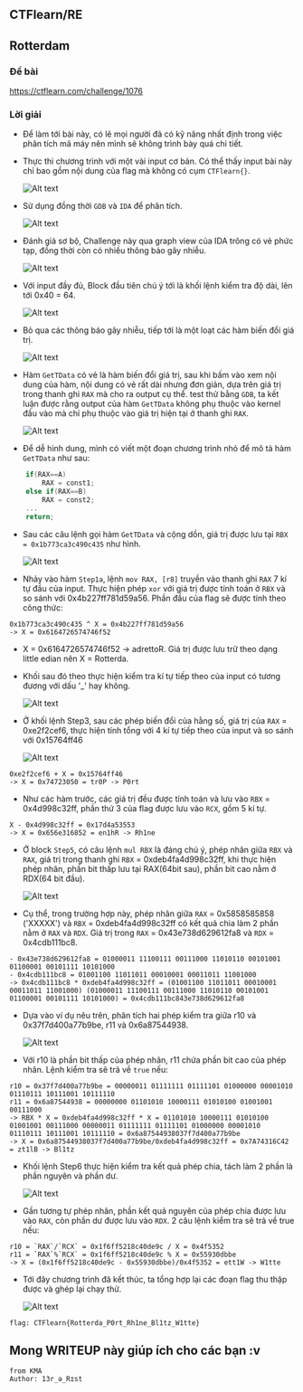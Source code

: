 ## CTFlearn/RE

## Rotterdam

### Đề bài

https://ctflearn.com/challenge/1076

### Lời giải

- Để làm tới bài này, có lẽ mọi người đã có kỹ năng nhất định trong việc phân tích mã máy nên mình sẽ không trình bày quá chi tiết.
- Thực thi chương trình với một vài input cơ bản. Có thể thấy input bài này chỉ bao gồm nội dung của flag mà không có cụm `CTFlearn{}`.

  ![Alt text](IMG/Rotterdam/image.png)

- Sử dụng đồng thời `GDB` và `IDA` để phân tích.

  ![Alt text](IMG/Rotterdam/image-1.png)

- Đánh giá sơ bộ, Challenge này qua graph view của IDA trông có vẻ phức tạp, đồng thời còn có nhiều thông báo gây nhiễu.

  ![Alt text](IMG/Rotterdam/image-2.png)

- Với input đầy đủ, Block đầu tiên chú ý tới là khối lệnh kiểm tra độ dài, lên tới 0x40 = 64.

  ![Alt text](IMG/Rotterdam/image-3.png)

- Bỏ qua các thông báo gây nhiễu, tiếp tới là một loạt các hàm biến đổi giá trị.

  ![Alt text](IMG/Rotterdam/image-4.png)

- Hàm `GetTData` có vẻ là hàm biến đổi giá trị, sau khi bấm vào xem nội dung của hàm, nội dung có vẻ rất dài nhưng đơn giản, dựa trên giá trị trong thanh ghi `RAX` mà cho ra output cụ thể. test thử bằng `GDB`, ta kết luận được rằng output của hàm `GetTData` không phụ thuộc vào kernel đầu vào mà chỉ phụ thuộc vào giá trị hiện tại ở thanh ghi `RAX`.

  ![Alt text](IMG/Rotterdam/image-5.png)

- Để dễ hình dung, mình có viết một đoạn chương trình nhỏ để mô tả hàm `GetTData` như sau:

```C++
    if(RAX==A)
        RAX = const1;
    else if(RAX==B)
        RAX = const2;
    ...
    return;
```

- Sau các câu lệnh gọi hàm `GetTData` và cộng dồn, giá trị được lưu tại `RBX = 0x1b773ca3c490c435` như hình.

  ![Alt text](IMG/Rotterdam/image-6.png)

- Nhảy vào hàm `Step1a`, lệnh `mov RAX, [r8]` truyền vào thanh ghi `RAX` 7 kí tự đầu của input. Thực hiện phép `xor` với giá trị được tính toán ở `RBX` và so sánh với 0x4b227ff781d59a56. Phần đầu của flag sẽ được tính theo công thức:

```
0x1b773ca3c490c435 ^ X = 0x4b227ff781d59a56
-> X = 0x6164726574746f52
```

- X = 0x6164726574746f52 -> adrettoR. Giá trị được lưu trữ theo dạng little edian nên X = Rotterda.
- Khối sau đó theo thực hiện kiểm tra kí tự tiếp theo của input có tương đương với dấu '\_' hay không.

  ![Alt text](IMG/Rotterdam/image-7.png)

- Ở khối lệnh Step3, sau các phép biến đổi của hằng số, giá trị của `RAX` = 0xe2f2cef6, thực hiện tính tổng với 4 kí tự tiếp theo của input và so sánh với 0x15764ff46

  ![Alt text](IMG/Rotterdam/image-8.png)

```
0xe2f2cef6 + X = 0x15764ff46
-> X = 0x74723050 = tr0P -> P0rt
```

- Như các hàm trước, các giá trị đều được tính toán và lưu vào `RBX` = 0x4d998c32ff, phần thứ 3 của flag được lưu vào `RCX`, gồm 5 kí tự.

```
X - 0x4d998c32ff = 0x17d4a53553
-> X = 0x656e316852 = en1hR -> Rh1ne
```

- Ở block `Step5`, có câu lệnh `mul RBX` là đáng chú ý, phép nhân giữa `RBX` và `RAX`, giá trị trong thanh ghi `RBX` = 0xdeb4fa4d998c32ff, khi thực hiện phép nhân, phần bit thấp lưu tại RAX(64bit sau), phần bit cao nằm ở RDX(64 bit đầu).

  ![Alt text](IMG/Rotterdam/image-9.png)

- Cụ thể, trong trường hợp này, phép nhân giữa `RAX` = 0x5858585858 ('XXXXX') và `RBX` = 0xdeb4fa4d998c32ff có kết quả chia làm 2 phần nằm ở `RAX` và `RDX`. Giá trị trong `RAX` = 0x43e738d629612fa8 và `RDX` = 0x4cdb111bc8.

```
- 0x43e738d629612fa8 = 01000011 11100111 00111000 11010110 00101001 01100001 00101111 10101000
- 0x4cdb111bc8 = 01001100 11011011 00010001 00011011 11001000
-> 0x4cdb111bc8 * 0xdeb4fa4d998c32ff = (01001100 11011011 00010001 00011011 11001000) (01000011 11100111 00111000 11010110 00101001 01100001 00101111 10101000) = 0x4cdb111bc843e738d629612fa8
```

- Dựa vào ví dụ nêu trên, phân tích hai phép kiểm tra giữa r10 và 0x37f7d400a77b9be, r11 và 0x6a87544938.

  ![Alt text](IMG/Rotterdam/image-10.png)

- Với r10 là phần bit thấp của phép nhân, r11 chứa phần bit cao của phép nhân. Lệnh kiểm tra sẽ trả về `true` nếu:

```
r10 = 0x37f7d400a77b9be = 00000011 01111111 01111101 01000000 00001010 01110111 10111001 10111110
r11 = 0x6a87544938 = 00000000 01101010 10000111 01010100 01001001 00111000
-> RBX * X = 0xdeb4fa4d998c32ff * X = 01101010 10000111 01010100 01001001 00111000 00000011 01111111 01111101 01000000 00001010 01110111 10111001 10111110 = 0x6a87544938037f7d400a77b9be
-> X = 0x6a87544938037f7d400a77b9be/0xdeb4fa4d998c32ff = 0x7A74316C42 = zt1lB -> Bl1tz
```

- Khối lệnh Step6 thực hiện kiểm tra kết quả phép chia, tách làm 2 phần là phần nguyên và phần dư.

  ![Alt text](IMG/Rotterdam/image-11.png)

- Gần tương tự phép nhân, phần kết quả nguyên của phép chia được lưu vào `RAX`, còn phần dư được lưu vào `RDX`. 2 câu lệnh kiểm tra sẽ trả về true nếu:

```
r10 = `RAX`/`RCX` = 0x1f6ff5218c40de9c / X = 0x4f5352
r11 = `RAX`%`RCX` = 0x1f6ff5218c40de9c % X = 0x55930dbbe
-> X = (0x1f6ff5218c40de9c - 0x55930dbbe)/0x4f5352 = ett1W -> W1tte
```

- Tới đây chương trình đã kết thúc, ta tổng hợp lại các đoạn flag thu thập được và ghép lại chạy thử.

  ![Alt text](IMG/Rotterdam/image-12.png)

```
flag: CTFlearn{Rotterda_P0rt_Rh1ne_Bl1tz_W1tte}
```

## Mong WRITEUP này giúp ích cho các bạn :v

```
from KMA
Author: 13r_ə_Rɪst
```
